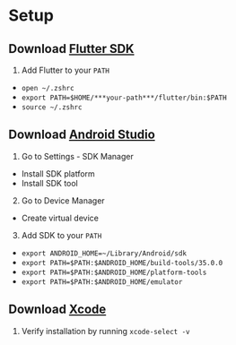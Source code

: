 # Setup

## Download [Flutter SDK](https://docs.flutter.dev/get-started/install/macos/desktop)

1. Add Flutter to your `PATH`

- `open ~/.zshrc`
- `export PATH=$HOME/***your-path***/flutter/bin:$PATH`
- `source ~/.zshrc`

## Download [Android Studio](https://developer.android.com/studio)

1. Go to Settings - SDK Manager

- Install SDK platform
- Install SDK tool

2. Go to Device Manager

- Create virtual device

3. Add SDK to your `PATH`

- `export ANDROID_HOME=~/Library/Android/sdk`
- `export PATH=$PATH:$ANDROID_HOME/build-tools/35.0.0`
- `export PATH=$PATH:$ANDROID_HOME/platform-tools`
- `export PATH=$PATH:$ANDROID_HOME/emulator`

## Download [Xcode](https://apps.apple.com/lu/app/xcode/id497799835?mt=12)

1. Verify installation by running `xcode-select -v`

